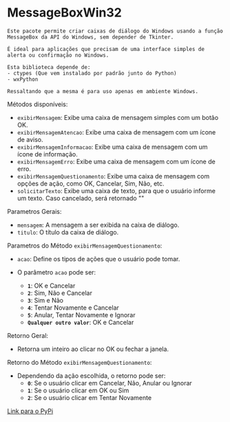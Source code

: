 # MessageBoxWin32
```
Este pacote permite criar caixas de diálogo do Windows usando a função MessageBox da API do Windows, sem depender de Tkinter. 

É ideal para aplicações que precisam de uma interface simples de alerta ou confirmação no Windows.

Esta biblioteca depende de:
- ctypes (Que vem instalado por padrão junto do Python)
- wxPython

Ressaltando que a mesma é para uso apenas em ambiente Windows.
```
    
Métodos disponíveis:
- `exibirMensagem`: Exibe uma caixa de mensagem simples com um botão OK.
- `exibirMensagemAtencao`: Exibe uma caixa de mensagem com um ícone de aviso.
- `exibirMensagemInformacao`: Exibe uma caixa de mensagem com um ícone de informação.
- `exibirMensagemErro`: Exibe uma caixa de mensagem com um ícone de erro.
- `exibirMensagemQuestionamento`: Exibe uma caixa de mensagem com opções de ação, como OK, Cancelar, Sim, Não, etc.
- `solicitarTexto`: Exibe uma caixa de texto, para que o usuário informe um texto. Caso cancelado, será retornado ""

Parametros Gerais:
- `mensagem`: A mensagem a ser exibida na caixa de diálogo.
- `titulo`: O título da caixa de diálogo.

Parametros do Método `exibirMensagemQuestionamento`:
- `acao`: Define os tipos de ações que o usuário pode tomar.

- O parâmetro `acao` pode ser:

  - **`1`**: OK e Cancelar
  - **`2`**: Sim, Não e Cancelar
  - **`3`**: Sim e Não
  - **`4`**: Tentar Novamente e Cancelar
  - **`5`**: Anular, Tentar Novamente e Ignorar
  - **`Qualquer outro valor`**: OK e Cancelar

Retorno Geral:
- Retorna um inteiro ao clicar no OK ou fechar a janela.

Retorno do Método `exibirMensagemQuestionamento`:

- Dependendo da ação escolhida, o retorno pode ser:
  - **`0`**: Se o usuário clicar em Cancelar, Não, Anular ou Ignorar
  - **`1`**: Se o usuário clicar em OK ou Sim
  - **`2`**: Se o usuário clicar em Tentar Novamente


[Link para o PyPi](https://pypi.org/project/MessageBoxWin32/)